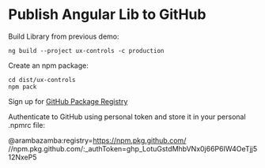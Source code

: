 # Publish Angular Lib to GitHub

Build Library from previous demo:

```
ng build --project ux-controls -c production
```

Create an npm package:

```
cd dist/ux-controls
npm pack
```

Sign up for [GitHub Package Registry](https://github.com/features/package-registry)

Authenticate to GitHub using personal token and store it in your personal .npmrc file:

@arambazamba:registry=https://npm.pkg.github.com/ 
//npm.pkg.github.com/:_authToken=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